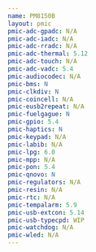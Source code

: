 ```yaml
---
name: PM8150B
layout: pmic
pmic-adc-gpadc: N/A
pmic-adc-iadc: N/A
pmic-adc-rradc: N/A
pmic-adc-thermal: 5.12
pmic-adc-touch: N/A
pmic-adc-vadc: 5.4
pmic-audiocodec: N/A
pmic-bms: N
pmic-clkdiv: N
pmic-coincell: N/A
pmic-eusb2repeat: N/A
pmic-fuelgague: N
pmic-gpio: 5.4
pmic-haptics: N
pmic-keypad: N/A
pmic-labib: N/A
pmic-lpg: 6.0
pmic-mpp: N/A
pmic-pon: 5.4
pmic-qnovo: N
pmic-regulators: N/A
pmic-resin: N/A
pmic-rtc: N/A
pmic-tempalarm: 5.9
pmic-usb-extcon: 5.14
pmic-usb-typecpd: WIP
pmic-watchdog: N/A
pmic-wled: N/A
---
```

